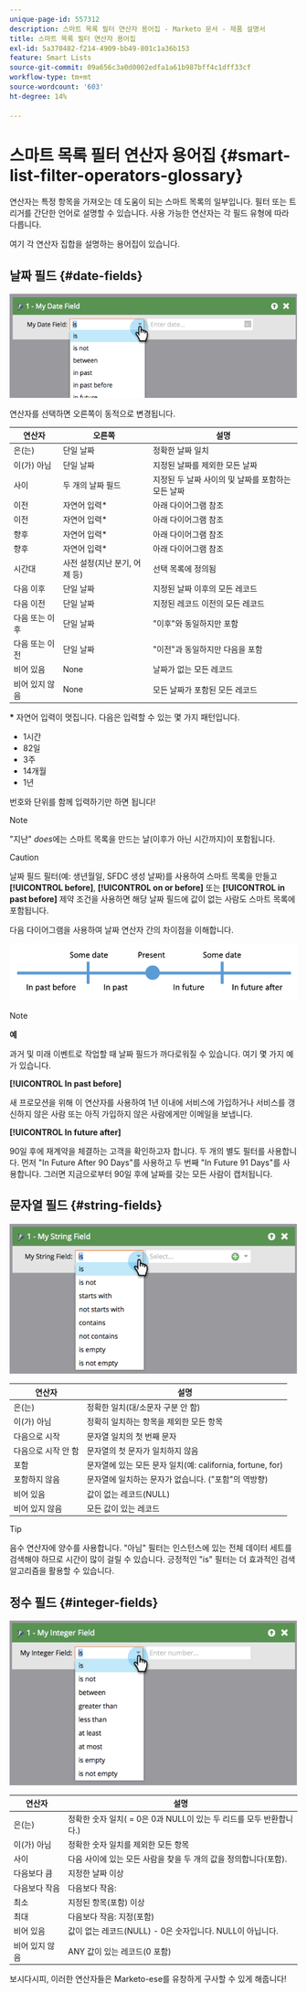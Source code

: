 ```yaml
---
unique-page-id: 557312
description: 스마트 목록 필터 연산자 용어집 - Marketo 문서 - 제품 설명서
title: 스마트 목록 필터 연산자 용어집
exl-id: 5a370482-f214-4909-bb49-801c1a36b153
feature: Smart Lists
source-git-commit: 09a656c3a0d0002edfa1a61b987bff4c1dff33cf
workflow-type: tm+mt
source-wordcount: '603'
ht-degree: 14%

---
```


# 스마트 목록 필터 연산자 용어집 {#smart-list-filter-operators-glossary}

연산자는 특정 항목을 가져오는 데 도움이 되는 스마트 목록의 일부입니다. 필터 또는 트리거를 간단한 언어로 설명할 수 있습니다. 사용 가능한 연산자는 각 필드 유형에 따라 다릅니다.

여기 각 연산자 집합을 설명하는 용어집이 있습니다.

## 날짜 필드 {#date-fields}

![](assets/smart-list-filter-operators-glossary-1.png)

연산자를 선택하면 오른쪽이 동적으로 변경됩니다.

<table><thead>
  <tr>
    <th>연산자</th>
    <th>오른쪽</th>
    <th>설명</th>
  </tr></thead>
<tbody>
  <tr>
    <td>은(는)</td>
    <td>단일 날짜</td>
    <td>정확한 날짜 일치</td>
  </tr>
  <tr>
    <td>이(가) 아님</td>
    <td>단일 날짜</td>
    <td>지정된 날짜를 제외한 모든 날짜</td>
  </tr>
  <tr>
    <td>사이</td>
    <td>두 개의 날짜 필드</td>
    <td>지정된 두 날짜 사이의 및 날짜를 포함하는 모든 날짜</td>
  </tr>
  <tr>
    <td>이전</td>
    <td>자연어 입력*</td>
    <td>아래 다이어그램 참조</td>
  </tr>
  <tr>
    <td>이전</td>
    <td>자연어 입력*</td>
    <td>아래 다이어그램 참조</td>
  </tr>
  <tr>
    <td>향후</td>
    <td>자연어 입력*</td>
    <td>아래 다이어그램 참조</td>
  </tr>
  <tr>
    <td>향후</td>
    <td>자연어 입력*</td>
    <td>아래 다이어그램 참조</td>
  </tr>
  <tr>
    <td>시간대</td>
    <td>사전 설정(지난 분기, 어제 등)</td>
    <td>선택 목록에 정의됨</td>
  </tr>
  <tr>
    <td>다음 이후</td>
    <td>단일 날짜</td>
    <td>지정된 날짜 이후의 모든 레코드</td>
  </tr>
  <tr>
    <td>다음 이전</td>
    <td>단일 날짜</td>
    <td>지정된 레코드 이전의 모든 레코드</td>
  </tr>
  <tr>
    <td>다음 또는 이후</td>
    <td>단일 날짜</td>
    <td>"이후"와 동일하지만 포함</td>
  </tr>
  <tr>
    <td>다음 또는 이전</td>
    <td>단일 날짜</td>
    <td>"이전"과 동일하지만 다음을 포함</td>
  </tr>
  <tr>
    <td>비어 있음</td>
    <td>None</td>
    <td>날짜가 없는 모든 레코드</td>
  </tr>
  <tr>
    <td>비어 있지 않음</td>
    <td>None</td>
    <td>모든 날짜가 포함된 모든 레코드</td>
  </tr>
</tbody></table>

**&#42;** 자연어 입력이 멋집니다. 다음은 입력할 수 있는 몇 가지 패턴입니다.

* 1시간
* 82일
* 3주
* 14개월
* 1년

번호와 단위를 함께 입력하기만 하면 됩니다!

>[!NOTE]
>
>&quot;지난&quot; _does_&#x200B;에는 스마트 목록을 만드는 날(이후가 아닌 시간까지)이 포함됩니다.

>[!CAUTION]
>
>날짜 필드 필터(예: 생년월일, SFDC 생성 날짜)를 사용하여 스마트 목록을 만들고 **[!UICONTROL before]**, **[!UICONTROL on or before]** 또는 **[!UICONTROL in past before]** 제약 조건을 사용하면 해당 날짜 필드에 값이 없는 사람도 스마트 목록에 포함됩니다.

다음 다이어그램을 사용하여 날짜 연산자 간의 차이점을 이해합니다.

![](assets/smart-list-filter-operators-glossary-2.png)

>[!NOTE]
>
>**예**
>
>과거 및 미래 이벤트로 작업할 때 날짜 필드가 까다로워질 수 있습니다. 여기 몇 가지 예가 있습니다.
>
>**[!UICONTROL In past before]**
>
>새 프로모션을 위해 이 연산자를 사용하여 1년 이내에 서비스에 가입하거나 서비스를 갱신하지 않은 사람 또는 아직 가입하지 않은 사람에게만 이메일을 보냅니다.
>
>**[!UICONTROL In future after]**
>
>90일 후에 재계약을 체결하는 고객을 확인하고자 합니다. 두 개의 별도 필터를 사용합니다. 먼저 &quot;In Future After 90 Days&quot;를 사용하고 두 번째 &quot;In Future 91 Days&quot;를 사용합니다. 그러면 지금으로부터 90일 후에 날짜를 갖는 모든 사람이 캡처됩니다.

## 문자열 필드 {#string-fields}

![](assets/smart-list-filter-operators-glossary-3.png)

<table><thead>
  <tr>
    <th>연산자</th>
    <th>설명</th>
  </tr></thead>
<tbody>
  <tr>
    <td>은(는)</td>
    <td>정확한 일치(대/소문자 구분 안 함)</td>
  </tr>
  <tr>
    <td>이(가) 아님</td>
    <td>정확히 일치하는 항목을 제외한 모든 항목</td>
  </tr>
  <tr>
    <td>다음으로 시작</td>
    <td>문자열 일치의 첫 번째 문자</td>
  </tr>
  <tr>
    <td>다음으로 시작 안 함</td>
    <td>문자열의 첫 문자가 일치하지 않음</td>
  </tr>
  <tr>
    <td>포함</td>
    <td>문자열에 있는 모든 문자 일치(예: california, fortune, for)</td>
  </tr>
  <tr>
    <td>포함하지 않음</td>
    <td>문자열에 일치하는 문자가 없습니다. ("포함"의 역방향)</td>
  </tr>
  <tr>
    <td>비어 있음</td>
    <td>값이 없는 레코드(NULL)</td>
  </tr>
  <tr>
    <td>비어 있지 않음</td>
    <td>모든 값이 있는 레코드</td>
  </tr>
</tbody>
</table>

>[!TIP]
>
>음수 연산자에 양수를 사용합니다. &quot;아님&quot; 필터는 인스턴스에 있는 전체 데이터 세트를 검색해야 하므로 시간이 많이 걸릴 수 있습니다. 긍정적인 &quot;is&quot; 필터는 더 효과적인 검색 알고리즘을 활용할 수 있습니다.

## 정수 필드 {#integer-fields}

![](assets/smart-list-filter-operators-glossary-4.png)

<table><thead>
  <tr>
    <th>연산자</th>
    <th>설명</th>
  </tr></thead>
<tbody>
  <tr>
    <td>은(는)</td>
    <td>정확한 숫자 일치( = 0은 0과 NULL이 있는 두 리드를 모두 반환합니다.)</td>
  </tr>
  <tr>
    <td>이(가) 아님</td>
    <td>정확한 숫자 일치를 제외한 모든 항목</td>
  </tr>
  <tr>
    <td>사이</td>
    <td>다음 사이에 있는 모든 사람을 찾을 두 개의 값을 정의합니다(포함).</td>
  </tr>
  <tr>
    <td>다음보다 큼</td>
    <td>지정한 날짜 이상</td>
  </tr>
  <tr>
    <td>다음보다 작음</td>
    <td>다음보다 작음:</td>
  </tr>
  <tr>
    <td>최소</td>
    <td>지정된 항목(포함) 이상</td>
  </tr>
  <tr>
    <td>최대</td>
    <td>다음보다 작음: 지정(포함)</td>
  </tr>
  <tr>
    <td>비어 있음</td>
    <td>값이 없는 레코드(NULL) - 0은 숫자입니다. NULL이 아닙니다.</td>
  </tr>
  <tr>
    <td>비어 있지 않음</td>
    <td>ANY 값이 있는 레코드(0 포함)</td>
  </tr>
</tbody>
</table>

보시다시피, 이러한 연산자들은 Marketo-ese를 유창하게 구사할 수 있게 해줍니다!

